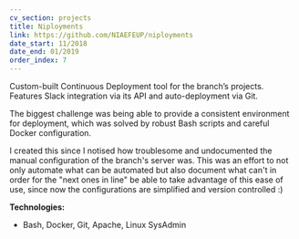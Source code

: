 ```yaml
---
cv_section: projects
title: Niployments
link: https://github.com/NIAEFEUP/niployments
date_start: 11/2018
date_end: 01/2019
order_index: 7
---
```

Custom-built Continuous Deployment tool for the branch’s projects. Features Slack integration via its API and auto-deployment via Git.

The biggest challenge was being able to provide a consistent environment for deployment, which was solved by robust Bash scripts and careful Docker configuration.

I created this since I notised how troublesome and undocumented the manual configuration of the branch's server was. This was an effort to not only automate what can be automated but also document what can't in order for the "next ones in line" be able to take advantage of this ease of use, since now the configurations are simplified and version controlled :)

**Technologies:**

- Bash, Docker, Git, Apache, Linux SysAdmin
